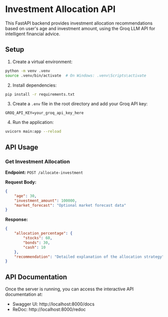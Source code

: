 # Investment Allocation API

This FastAPI backend provides investment allocation recommendations based on user's age and investment amount, using the Groq LLM API for intelligent financial advice.

## Setup

1. Create a virtual environment:
```bash
python -m venv .venv
source .venv/bin/activate  # On Windows: .venv\Scripts\activate
```

2. Install dependencies:
```bash
pip install -r requirements.txt
```

3. Create a `.env` file in the root directory and add your Groq API key:
```
GROQ_API_KEY=your_groq_api_key_here
```

4. Run the application:
```bash
uvicorn main:app --reload
```

## API Usage

### Get Investment Allocation

**Endpoint:** `POST /allocate-investment`

**Request Body:**
```json
{
    "age": 30,
    "investment_amount": 100000,
    "market_forecast": "Optional market forecast data"
}
```

**Response:**
```json
{
    "allocation_percentage": {
        "stocks": 60,
        "bonds": 30,
        "cash": 10
    },
    "recommendation": "Detailed explanation of the allocation strategy"
}
```

## API Documentation

Once the server is running, you can access the interactive API documentation at:
- Swagger UI: http://localhost:8000/docs
- ReDoc: http://localhost:8000/redoc
